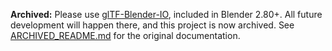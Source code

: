 **Archived:** Please use [glTF-Blender-IO](https://github.com/KhronosGroup/glTF-Blender-Exporter), included in Blender 2.80+. All future development will happen there, and this project is now archived. See [ARCHIVED_README.md](https://github.com/KhronosGroup/glTF-Blender-Exporter/blob/master/ARCHIVED_README.md) for the original documentation.
